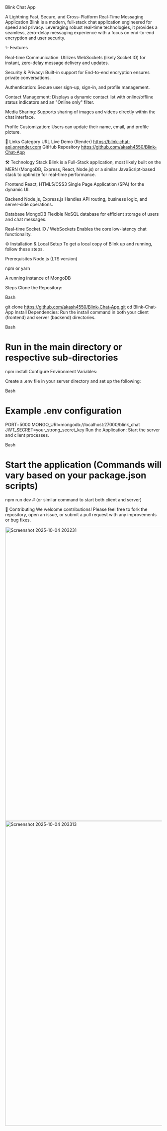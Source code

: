 
Blink Chat App

A Lightning Fast, Secure, and Cross-Platform Real-Time Messaging Application
Blink is a modern, full-stack chat application engineered for speed and privacy. Leveraging robust real-time technologies, it provides a seamless, zero-delay messaging experience with a focus on end-to-end encryption and user security.

✨ Features


Real-time Communication: Utilizes WebSockets (likely Socket.IO) for instant, zero-delay message delivery and updates.

Security & Privacy: Built-in support for End-to-end encryption ensures private conversations.

Authentication: Secure user sign-up, sign-in, and profile management.

Contact Management: Displays a dynamic contact list with online/offline status indicators and an "Online only" filter.

Media Sharing: Supports sharing of images and videos directly within the chat interface.

Profile Customization: Users can update their name, email, and profile picture.

🔗 Links
Category	URL
Live Demo (Render)	https://blink-chat-api.onrender.com
GitHub Repository	https://github.com/akash4550/Blink-Chat-App

🛠️ Technology Stack
Blink is a Full-Stack application, most likely built on the MERN (MongoDB, Express, React, Node.js) or a similar JavaScript-based stack to optimize for real-time performance.

Frontend	React, HTML5/CSS3	Single Page Application (SPA) for the dynamic UI.

Backend	Node.js, Express.js	Handles API routing, business logic, and server-side operations.

Database	MongoDB	Flexible NoSQL database for efficient storage of users and chat messages.

Real-time	Socket.IO / WebSockets	Enables the core low-latency chat functionality.


⚙️ Installation & Local Setup
To get a local copy of Blink up and running, follow these steps.

Prerequisites
Node.js (LTS version)

npm or yarn

A running instance of MongoDB

Steps
Clone the Repository:

Bash

git clone https://github.com/akash4550/Blink-Chat-App.git
cd Blink-Chat-App
Install Dependencies:
Run the install command in both your client (frontend) and server (backend) directories.


Bash

# Run in the main directory or respective sub-directories
npm install 
Configure Environment Variables:

Create a .env file in your server directory and set up the following:

Bash

# Example .env configuration
PORT=5000
MONGO_URI=mongodb://localhost:27000/blink_chat
JWT_SECRET=your_strong_secret_key
Run the Application:
Start the server and client processes.

Bash

# Start the application (Commands will vary based on your package.json scripts)

npm run dev  # (or similar command to start both client and server)

🤝 Contributing
We welcome contributions! Please feel free to fork the repository, open an issue, or submit a pull request with any improvements or bug fixes.



<img width="1905" height="947" alt="Screenshot 2025-10-04 203231" src="https://github.com/user-attachments/assets/cdc85643-a4ac-43be-a817-f33a03efa580" />


<img width="1911" height="981" alt="Screenshot 2025-10-04 203313" src="https://github.com/user-attachments/assets/703f29da-25fa-4bde-a82f-f4a621415590" />





